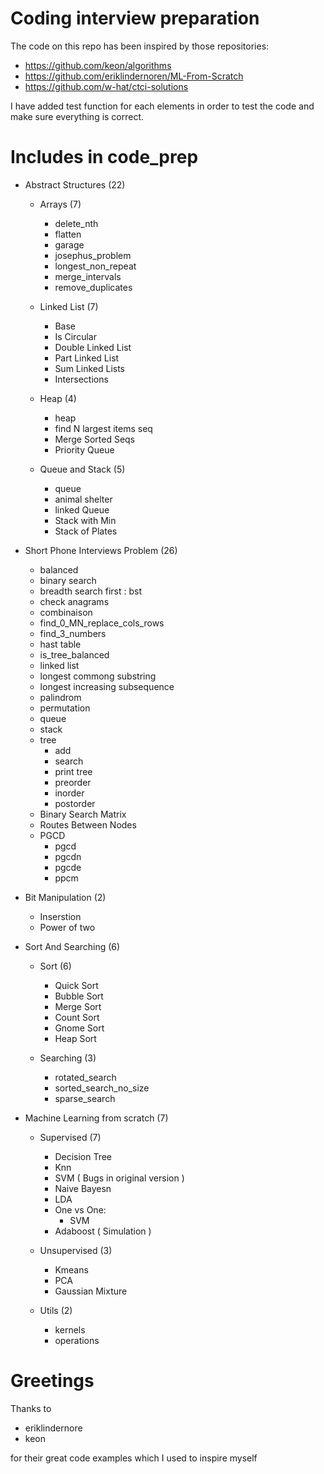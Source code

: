 # Coding interview preparation

The code on this repo has been inspired by those repositories:
  - https://github.com/keon/algorithms 
  - https://github.com/eriklindernoren/ML-From-Scratch
  - https://github.com/w-hat/ctci-solutions
  
I have added test function for each elements in order to test the code and make sure everything is correct.

# Includes in code_prep

  - Abstract Structures (22)
    - Arrays (7)
      - delete_nth
      - flatten
      - garage
      - josephus_problem
      - longest_non_repeat
      - merge_intervals
      - remove_duplicates

    - Linked List (7)
      - Base
      - Is Circular
      - Double Linked List
      - Part Linked List
      - Sum Linked Lists
      - Intersections

    - Heap (4)
      - heap
      - find N largest items seq
      - Merge Sorted Seqs
      - Priority Queue

    - Queue and Stack (5)
      - queue
      - animal shelter
      - linked Queue
      - Stack with Min
      - Stack of Plates
    
  - Short Phone Interviews Problem (26)
    - balanced
    - binary search
    - breadth search first : bst
    - check anagrams
    - combinaison
    - find_0_MN_replace_cols_rows
    - find_3_numbers 
    - hast table
    - is_tree_balanced
    - linked list
    - longest commong substring
    - longest increasing subsequence
    - palindrom
    - permutation
    - queue
    - stack
    - tree
      - add
      - search
      - print tree
      - preorder
      - inorder
      - postorder
    - Binary Search Matrix
    - Routes Between Nodes
    - PGCD
      - pgcd
      - pgcdn
      - pgcde
      - ppcm
    
  - Bit Manipulation (2)
    
    - Inserstion
    - Power of two
    
  - Sort And Searching (6)
  
    - Sort (6)
      - Quick Sort
      - Bubble Sort
      - Merge Sort
      - Count Sort
      - Gnome Sort
      - Heap Sort
      
    - Searching (3)
      - rotated_search
      - sorted_search_no_size 
      - sparse_search
    
  - Machine Learning from scratch (7)
  
    - Supervised (7)
      - Decision Tree
      - Knn
      - SVM ( Bugs in original version )
      - Naive Bayesn
      - LDA
      - One vs One:
        - SVM
      - Adaboost ( Simulation )
      
    - Unsupervised (3)
      - Kmeans
      - PCA
      - Gaussian Mixture
      
    - Utils (2)
      - kernels
      - operations

# Greetings

Thanks to 
  - eriklindernore
  - keon

for their great code examples which I used to inspire myself

